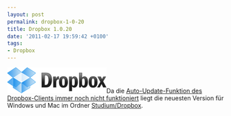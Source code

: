 ```yaml
---
layout: post
permalink: dropbox-1-0-20
title: Dropbox 1.0.20
date: '2011-02-17 19:59:42 +0100'
tags:
- Dropbox
---
```

<p><a href="http://db.tt/NYepoPI"><img class="alignright size-full wp-image-553" title="Dropbox" src="/uploads/2011/05/logo.png" alt="Dropbox Logo" width="231" height="60" /></a>Da die <a href="https://www.dropbox.com/votebox/162/automatic-updates">Auto-Update-Funktion des Dropbox-Clients immer noch nicht funktioniert</a> liegt die neuesten Version für Windows und Mac im Ordner <a href="https://www.dropbox.com/home#/Studium/Dropbox:::13364232">Studium/Dropbox</a>.</p>
